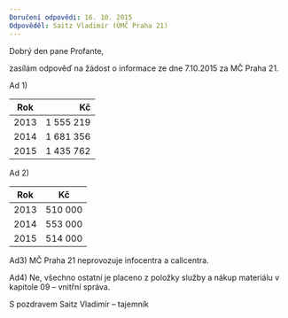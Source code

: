 ```yaml
---
Doručení odpovědi: 16. 10. 2015
Odpověděl: Saitz Vladimír (ÚMČ Praha 21)
---
```


Dobrý den pane Profante, 

zasílám odpověď na žádost o informace ze dne 7.10.2015 za MČ Praha 21.

Ad 1)

| Rok  | Kč        |
|------|----------:|
| 2013 | 1 555 219 |
| 2014 | 1 681 356 |
| 2015 | 1 435 762 |
 
Ad 2)

| Rok  | Kč      |
|------|---------|
| 2013 | 510 000 |
| 2014 | 553 000 |
| 2015 | 514 000 |

 
Ad3) MČ Praha 21 neprovozuje infocentra a callcentra.

Ad4) Ne, všechno ostatní je placeno z položky služby a nákup materiálu v kapitole 09 – vnitřní správa.

S pozdravem Saitz Vladimír – tajemník     
